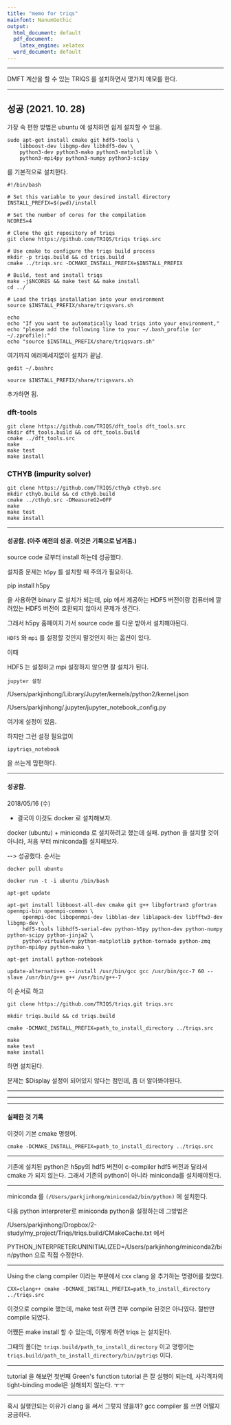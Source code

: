 ```yaml
---
title: "memo for triqs"
mainfont: NanumGothic
output:
  html_document: default
  pdf_document:
    latex_engine: xelatex
  word_document: default
---
```






***



DMFT 계산을 할 수 있는 TRIQS 를 설치하면서 몇가지 메모를 한다. 


***



## 성공 (2021. 10. 28)

가장 속 편한 방법은 ubuntu 에 설치하면 쉽게 설치할 수 있음.


    sudo apt-get install cmake git hdf5-tools \
        libboost-dev libgmp-dev libhdf5-dev \
        python3-dev python3-mako python3-matplotlib \
        python3-mpi4py python3-numpy python3-scipy

를 기본적으로 설치한다.


    #!/bin/bash

    # Set this variable to your desired install directory
    INSTALL_PREFIX=$(pwd)/install

    # Set the number of cores for the compilation
    NCORES=4

    # Clone the git repository of triqs
    git clone https://github.com/TRIQS/triqs triqs.src

    # Use cmake to configure the triqs build process    
    mkdir -p triqs.build && cd triqs.build
    cmake ../triqs.src -DCMAKE_INSTALL_PREFIX=$INSTALL_PREFIX

    # Build, test and install triqs
    make -j$NCORES && make test && make install
    cd ../

    # Load the triqs installation into your environment
    source $INSTALL_PREFIX/share/triqsvars.sh

    echo 
    echo "If you want to automatically load triqs into your environment,"
    echo "please add the following line to your ~/.bash_profile (or ~/.zprofile):"
    echo "source $INSTALL_PREFIX/share/triqsvars.sh"


여기까지 에러메세지없이 설치가 끝남.


>
    gedit ~/.bashrc

    source $INSTALL_PREFIX/share/triqsvars.sh

추가하면 됨.

### dft-tools

    git clone https://github.com/TRIQS/dft_tools dft_tools.src
    mkdir dft_tools.build && cd dft_tools.build
    cmake ../dft_tools.src
    make
    make test
    make install
    
### CTHYB (impurity solver)

    git clone https://github.com/TRIQS/cthyb cthyb.src
    mkdir cthyb.build && cd cthyb.build
    cmake ../cthyb.src -DMeasureG2=OFF
    make
    make test
    make install
    
    



-------
#### 성공함. (아주 예전의 성공.  이것은 기록으로 남겨둠.)

source code 로부터 install 하는데 성공했다.

설치중 문제는 `h5py` 를 설치할 때 주의가 필요하다. 

pip install h5py

을 사용하면 binary 로 설치가 되는데, pip 에서 제공하는 HDF5 버전이랑 컴퓨터에 깔려있는 HDF5 버전이 호환되지 않아서 문제가 생긴다. 

그래서 h5py 홈페이지 가서 source code 를 다운 받아서 설치해야된다. 

`HDF5` 와 `mpi` 를 설정할 것인지 말것인지 하는 옵션이 있다. 

이때

HDF5 는 설정하고 mpi 설정하지 않으면 잘 설치가 된다. 

`jupyter 설정`

/Users/parkjinhong/Library/Jupyter/kernels/python2/kernel.json

/Users/parkjinhong/.jupyter/jupyter_notebook_config.py 

여기에 설정이 있음.

하지만 그런 설정 필요없이

```
ipytriqs_notebook 
```

을 쓰는게 맘편하다. 



***



#### 성공함.

2018/05/16 (수)  

* 결국이 이것도 docker 로 설치해보자.

docker (ubuntu) + miniconda 로 설치하려고 했는데 실패. python 을 설치할 것이 아니라, 처음 부터 miniconda를 설치해보자.

--> 성공했다. 순서는


```
docker pull ubuntu
```

```
docker run -t -i ubuntu /bin/bash
```

```
apt-get update
```

```
apt-get install libboost-all-dev cmake git g++ libgfortran3 gfortran openmpi-bin openmpi-common \
     openmpi-doc libopenmpi-dev libblas-dev liblapack-dev libfftw3-dev libgmp-dev \
     hdf5-tools libhdf5-serial-dev python-h5py python-dev python-numpy python-scipy python-jinja2 \
     python-virtualenv python-matplotlib python-tornado python-zmq python-mpi4py python-mako \
```

```
apt-get install python-notebook
```

```
update-alternatives --install /usr/bin/gcc gcc /usr/bin/gcc-7 60 --slave /usr/bin/g++ g++ /usr/bin/g++-7
```


이 순서로 하고

```
git clone https://github.com/TRIQS/triqs.git triqs.src
```

```
mkdir triqs.build && cd triqs.build
```

```
cmake -DCMAKE_INSTALL_PREFIX=path_to_install_directory ../triqs.src
```

```
make
make test
make install
```

하면 설치된다.

문제는 $Display  설정이 되어있지 않다는 점인데, 좀 더 알아봐야된다.



***

***

***

#### 실패한 것 기록

이것이 기본 cmake 명령어.

```
cmake -DCMAKE_INSTALL_PREFIX=path_to_install_directory ../triqs.src
```

***

기존에 설치된 python은 h5py의 hdf5 버전이 c-compiler hdf5 버전과 달라서 cmake 가 되지 않는다. 그래서 기존의 python이 아니라 miniconda를 설치해야된다.  

***

miniconda 를 `(/Users/parkjinhong/miniconda2/bin/python)` 에 설치한다.

다음 python interpreter로 miniconda python을 설정하는데 그방법은

/Users/parkjinhong/Dropbox/2-study/my_project/Triqs/triqs.build/CMakeCache.txt 에서

PYTHON_INTERPRETER:UNINITIALIZED=/Users/parkjinhong/miniconda2/bin/python 으로 직접 수정한다.


***

Using the clang compiler 이라는 부분에서 cxx clang 을 추가하는 명령어를 찾았다.

```
CXX=clang++ cmake -DCMAKE_INSTALL_PREFIX=path_to_install_directory ../triqs.src
```
이것으로 compile 했는데, make test 하면 전부 compile 된것은 아니였다. 절반만 compile 되었다.

어쨌든 make install 할 수 있는데, 이렇게 하면 triqs 는 설치된다.

그때의 폴더는 `triqs.build/path_to_install_directory` 이고 명령어는   `triqs.build/path_to_install_directory/bin/pytriqs` 이다.


***
tutorial 을 해보면 첫번째 Green's function tutorial 은 잘 실행이 되는데,  사각격자의 tight-binding model은 실해되지 않는다. ㅜㅜ



***

혹시 실행안되는 이유가 clang 을 써서 그렇지 않을까?  gcc compiler 를 쓰면 어떨지 궁금하다.






